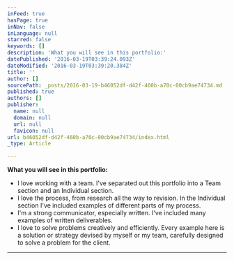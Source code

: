```yaml
---
inFeed: true
hasPage: true
inNav: false
inLanguage: null
starred: false
keywords: []
description: 'What you will see in this portfolio:'
datePublished: '2016-03-19T03:39:24.093Z'
dateModified: '2016-03-19T03:39:20.384Z'
title: ''
author: []
sourcePath: _posts/2016-03-19-b46052df-d42f-460b-a70c-00cb9ae74734.md
published: true
authors: []
publisher:
  name: null
  domain: null
  url: null
  favicon: null
url: b46052df-d42f-460b-a70c-00cb9ae74734/index.html
_type: Article

---
```

**What you will see in this portfolio:**

* I love working with a team. I've separated out this portfolio into a Team section and an Individual section.
* I love the process, from research all the way to revision. In the Individual section I've included examples of different parts of my process.
* I'm a strong communicator, especially written. I've included many examples of written deliverables.
* I love to solve problems creatively and efficiently. Every example here is a solution or strategy devised by myself or my team, carefully designed to solve a problem for the client. 

****
